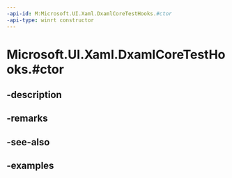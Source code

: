```yaml
---
-api-id: M:Microsoft.UI.Xaml.DxamlCoreTestHooks.#ctor
-api-type: winrt constructor
---
```


# Microsoft.UI.Xaml.DxamlCoreTestHooks.#ctor

<!--
public DxamlCoreTestHooks ();
-->


## -description

## -remarks

## -see-also

## -examples


